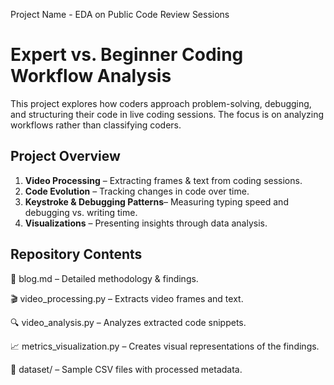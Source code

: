 Project Name - EDA on Public Code Review Sessions

# Expert vs. Beginner Coding Workflow Analysis

This project explores how coders approach problem-solving, debugging, and structuring their code in live coding sessions. The focus is on analyzing workflows rather than classifying coders.

## **Project Overview**

1. **Video Processing** – Extracting frames & text from coding sessions.
2. **Code Evolution** – Tracking changes in code over time.
3. **Keystroke & Debugging Patterns**– Measuring typing speed and debugging vs. writing time.
4. **Visualizations** – Presenting insights through data analysis.

## **Repository Contents**

📄 blog.md – Detailed methodology & findings.

🎬 video_processing.py – Extracts video frames and text.

🔍 video_analysis.py – Analyzes extracted code snippets.

📈 metrics_visualization.py – Creates visual representations of the findings.

📂 dataset/ – Sample CSV files with processed metadata.
